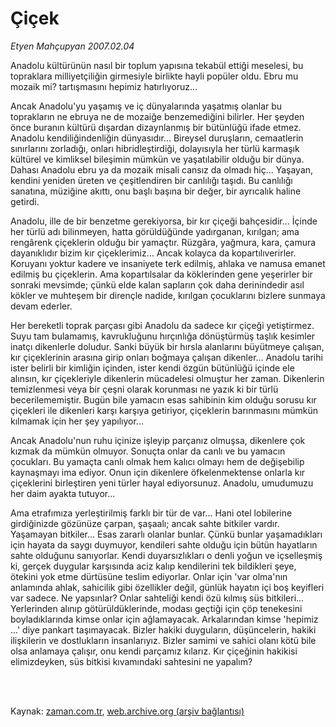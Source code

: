# Çiçek

*Etyen Mahçupyan 2007.02.04*

<td class="columnist-detail">
<p>Anadolu kültürünün nasıl bir toplum yapısına tekabül ettiği meselesi, bu topraklara milliyetçiliğin girmesiyle birlikte hayli popüler oldu. Ebru mu mozaik mi? tartışmasını hepimiz hatırlıyoruz...</p>
<p>
<div id="haberMetinDiv">
<p> Ancak Anadolu'yu yaşamış ve iç dünyalarında yaşatmış olanlar bu toprakların ne ebruya ne de mozaiğe benzemediğini bilirler. Her şeyden önce buranın kültürü dışardan dizaynlanmış bir bütünlüğü ifade etmez. Anadolu kendiliğindenliğin dünyasıdır... Bireysel duruşların, cemaatlerin sınırlarını zorladığı, onları hibridleştirdiği, dolayısıyla her türlü karmaşık kültürel ve kimliksel bileşimin mümkün ve yaşatılabilir olduğu bir dünya. Dahası Anadolu ebru ya da mozaik misali cansız da olmadı hiç... Yaşayan, kendini yeniden üreten ve çeşitlendiren bir canlılığı taşıdı. Bu canlılığı sanatına, müziğine akıttı, onu başlı başına bir değer, bir ayrıcalık haline getirdi. 
<p>Anadolu, ille de bir benzetme gerekiyorsa, bir kır çiçeği bahçesidir... İçinde her türlü adı bilinmeyen, hatta görüldüğünde yadırganan, kırılgan; ama rengârenk çiçeklerin olduğu bir yamaçtır. Rüzgâra, yağmura, kara, çamura dayanıklıdır bizim kır çiçeklerimiz... Ancak kolayca da kopartılıverirler. Koruyanı yoktur kadere ve insaniyete terk edilmiş, ahlaka ve namusa emanet edilmiş bu çiçeklerin. Ama kopartılsalar da köklerinden gene yeşerirler bir sonraki mevsimde; çünkü elde kalan sapların çok daha derinindedir asıl kökler ve muhteşem bir dirençle nadide, kırılgan çocuklarını bizlere sunmaya devam ederler.
<p>Her bereketli toprak parçası gibi Anadolu da sadece kır çiçeği yetiştirmez. Suyu tam bulamamış, kavrukluğunu hırçınlığa dönüştürmüş taşlık kesimler inatçı dikenlerle doludur. Sanki büyük bir hırsla alanlarını büyütmeye çalışan, kır çiçeklerinin arasına girip onları boğmaya çalışan dikenler... Anadolu tarihi ister belirli bir kimliğin içinden, ister kendi özgün bütünlüğü içinde ele alınsın, kır çiçekleriyle dikenlerin mücadelesi olmuştur her zaman. Dikenlerin temizlenmesi veya bir çeşni olarak korunması ne yazık ki bir türlü becerilememiştir. Bugün bile yamacın esas sahibinin kim olduğu sorusu kır çiçekleri ile dikenleri karşı karşıya getiriyor, çiçeklerin barınmasını mümkün kılmamak için her şey yapılıyor...
<p>Ancak Anadolu'nun ruhu içinize işleyip parçanız olmuşsa, dikenlere çok kızmak da mümkün olmuyor. Sonuçta onlar da canlı ve bu yamacın çocukları. Bu yamaçta canlı olmak hem kalıcı olmayı hem de değişebilip kaynaşmayı ima ediyor. Onun için dikenlere öfkelenmektense onlarla kır çiçeklerini birleştiren yeni türler hayal ediyorsunuz. Anadolu, umudumuzu her daim ayakta tutuyor...
<p>Ama etrafımıza yerleştirilmiş farklı bir tür de var... Hani otel lobilerine girdiğinizde gözünüze çarpan, şaşaalı; ancak sahte bitkiler vardır. Yaşamayan bitkiler... Esas zararlı olanlar bunlar. Çünkü bunlar yaşamadıkları için hayata da saygı duymuyor, kendileri sahte olduğu için bütün hayatların sahte olduğunu sanıyorlar. Kendi duyarsızlıkları o denli yoğun ve içselleşmiş ki, gerçek duygular karşısında aciz kalıp kendilerini tek bildikleri şeye, ötekini yok etme dürtüsüne teslim ediyorlar. Onlar için 'var olma'nın anlamında ahlak, sahicilik gibi özellikler değil, günlük hayatın içi boş keyifleri var sadece. Ne yapsınlar? Onlar sahteliği kendi özü kılmış süs bitkileri... Yerlerinden alınıp götürüldüklerinde, modası geçtiği için çöp tenekesini boyladıklarında kimse onlar için ağlamayacak. Arkalarından kimse 'hepimiz ...' diye pankart taşımayacak. Bizler hakiki duyguların, düşüncelerin, hakiki ilişkilerin ve dostlukların insanlarıyız. Bizler samimi ve sahici olanı kötü bile olsa anlamaya çalışır, onu kendi parçamız kılarız. Kır çiçeğinin hakikisi elimizdeyken, süs bitkisi kıvamındaki sahtesini ne yapalım?</p></p></p></p></p></div>
</p>


<p><br>
		 </br></p></td>

Kaynak: [zaman.com.tr](http://zaman.com.tr/yazar.do?yazino=495850), [web.archive.org (arşiv bağlantısı)](http://web.archive.org/web/20111211004021/http://www.zaman.com.tr:80/yazar.do?yazino=495850)
